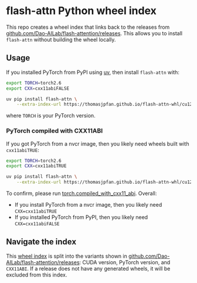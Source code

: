 # flash-attn Python wheel index

This repo creates a wheel index that links back to the releases from [github.com/Dao-AILab/flash-attention/releases](https://github.com/Dao-AILab/flash-attention/releases). This allows you to install `flash-attn` without building the wheel locally.

## Usage

If you installed PyTorch from PyPI using [uv](https://docs.astral.sh/uv/), then install `flash-attn` with:

```bash
export TORCH=torch2.6
export CXX=cxx11abiFALSE

uv pip install flash-attn \
    --extra-index-url https://thomasjpfan.github.io/flash-attn-whl/cu12/$TORCH/$CXX
```

where `TORCH` is your PyTorch version.

### PyTorch compiled with CXX11ABI

If you got PyTorch from a nvcr image, then you likely need wheels built with `cxx11abiTRUE`:

```bash
export TORCH=torch2.6
export CXX=cxx11abiTRUE

uv pip install flash-attn \
    --extra-index-url https://thomasjpfan.github.io/flash-attn-whl/cu12/$TORCH/$CXX
```

To confirm, please run [torch.compiled_with_cxx11_abi](https://pytorch.org/docs/stable/generated/torch.compiled_with_cxx11_abi.html). Overall:

- If you install PyTorch from a nvcr image, then you likely need `CXX=cxx11abiTRUE`
- If you installed PyTorch from PyPI, then you likely need `CXX=cxx11abiFALSE`

## Navigate the index

This [wheel index](https://thomasjpfan.github.io/flash-attn-whl/) is split into the variants shown in [github.com/Dao-AILab/flash-attention/releases](https://github.com/Dao-AILab/flash-attention/releases): CUDA version, PyTorch version, and `CXX11ABI`. If a release does not have any generated wheels, it will be excluded from this index.
